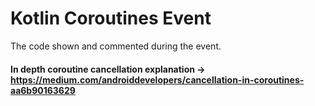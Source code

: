 # Kotlin Coroutines Event

The code shown and commented during the event.



#### In depth coroutine cancellation explanation -> https://medium.com/androiddevelopers/cancellation-in-coroutines-aa6b90163629

